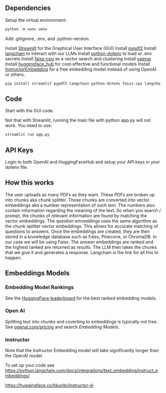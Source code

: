 ## Dependencies

Setup the virtual environment:

```py
python -m venv venv
```

Add .gitignore, .env, and .python-version.

Install [Streamlit](https://streamlit.io/) for the Graphical User Interface
(GUI) Install [pypdf2](https://pypdf.readthedocs.io/en/stable/index.html)
Install [langchain](https://www.langchain.com/langchain) to interact with our
LLMs Install [python-dotenv](https://pypi.org/project/python-dotenv/) to load or
.env secrets Install [faiss-cpu](https://pypi.org/project/faiss-cpu/) as a
vector search and clustering Install
[openai](https://python.langchain.com/docs/integrations/text_embedding/openai/)
Install
[huggingface_hub](https://huggingface.co/docs/hub/repositories-getting-started)
for cost-effective and functional models Install
[InstructorEmbedding](https://python.langchain.com/docs/integrations/text_embedding/instruct_embeddings/)
for a free embedding model instead of using OpenAI or others.

```py
pip install streamlit pypdf2 langchain python-dotenv faiss-cpu langchain-openai huggingface_hub InstructorEmbedding sentence_transformers
```

## Code

Start with the GUI code.

Not that with Streamlit, running the main file with python app.py will not work.
You need to use:

```py
streamlit run app.py
```

## API Keys

Login to both OpenAI and HuggingFaceHub and setup your API keys in your dotenv
file.

## How this works

The user uploads as many PDFs as they want. These PDFs are broken up into chunks
aka chunk splitter. Those chunks are converted into vector embeddings aka a
number representation of such text. The numbers also contain information
regarding the meaning of the text. So when you search / prompt, the chunks of
relevant information are found by matching the vector embeddings. The question
emveddings uses the same algorithm as the chunk splitter vector embeddings. This
allows for accurate matching of questions to answers. Once the embeddings are
created, they are then stored in a knowledge database such as Faiss, Pinecone,
or ChromaDB. In our case we will be using Faiss. The answer embeddings are
ranked and the highest ranked are returned as results. The LLM then takes the
chunks that we give it and generates a response. Langchain is the link for all
this to happen.

## Embeddings Models

### Embedding Model Rankings

See the
[HuggingFace leaderboard](https://huggingface.co/spaces/mteb/leaderboard) for
the best ranked embedding models.

### Open AI

Splitting text into chunks and coverting to embeddings is typically not free.
See [openai.com/pricing](https://openai.com/api/pricing/) and search _Embedding
Models_.

### Instructor

Note that the Instructor Embedding model will take significantly longer than the
OpenAI model.

To set up your code see
https://python.langchain.com/docs/integrations/text_embedding/instruct_embeddings/

https://huggingface.co/hkunlp/instructor-xl
